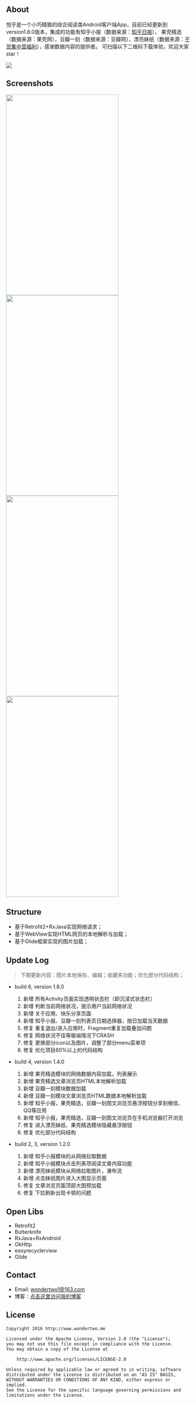 
## About

悦乎是一个小巧精致的综合阅读类Android客户端App，目前已经更新到version1.8.0版本，集成的功能有知乎小报（数据来源：[知乎日报](https://github.com/izzyleung/ZhihuDailyPurify/wiki/%E7%9F%A5%E4%B9%8E%E6%97%A5%E6%8A%A5-API-%E5%88%86%E6%9E%90)），
果壳精选（数据来源：果壳网），豆瓣一刻（数据来源：豆瓣网），漂亮妹纸（数据来源：[干货集中营福利](http://gank.io/api/data/%E7%A6%8F%E5%88%A9/1000/1)），感谢数据内容的提供者。
可扫描以下二维码下载体验，欢迎大家star！

![](http://7xt4h7.com1.z0.glb.clouddn.com/Fir.im%E5%86%85%E6%B5%8B%E5%B9%B3%E5%8F%B0-%E6%82%A6%E4%B9%8E-%E4%BA%8C%E7%BB%B4%E7%A0%81.png)


## Screenshots

<img src="screenshots/app_yuehu_01.jpg" width="308" height="548"/>
<img src="screenshots/app_yuehu_02.jpg" width="308" height="548"/>

<img src="screenshots/app_yuehu_03.jpg" width="308" height="548"/>
<img src="screenshots/app_yuehu_04.jpg" width="308" height="548"/>


## Structure

* 基于Retrofit2+RxJava实现网络请求；
* 基于WebView实现HTML网页的本地解析与加载；
* 基于Glide框架实现的图片加载；


## Update Log

> 下期更新内容：图片本地保存、编辑；收藏夹功能；优化部分代码结构；

- build 6, version 1.8.0

    1. 新增   所有Activity页面实现透明状态栏（即沉浸式状态栏）
    2. 新增   判断当前网络状况，提示用户当前网络状况
    3. 新增   关于应用、快乐分享页面
    4. 新增   知乎小报、豆瓣一刻列表页日期选择器，按日加载当天数据
    5. 修复   重复退出/进入应用时，Fragment重复加载叠加问题
    6. 修复   网络状况不佳等极端情况下CRASH
    7. 修复   更换部分icon以及图片，调整了部分menu菜单项
    8. 修复   优化项目60%以上的代码结构

- build 4, version 1.4.0

    1. 新增   果壳精选模块的网络数据内容加载，列表展示
    2. 新增   果壳精选文章浏览页HTML本地解析加载
    3. 新增   豆瓣一刻模块数据加载
    4. 新增   豆瓣一刻模块文章浏览页HTML数据本地解析加载
    5. 新增   知乎小报，果壳精选，豆瓣一刻图文浏览页悬浮按钮分享到微信、QQ等应用
    6. 新增   知乎小报，果壳精选，豆瓣一刻图文浏览页在手机浏览器打开浏览
    7. 修复   进入漂亮妹纸、果壳精选模块隐藏悬浮按钮
    7. 修复   优化部分代码结构

- build 2, 3, version 1.2.0

    1. 新增   知乎小报模块的从网络拉取数据
    2. 新增   知乎小报模块点击列表项阅读文章内容功能
    3. 新增   漂亮妹纸模块从网络拉取图片，瀑布流
    4. 新增   点击妹纸图片进入大图显示页面
    5. 修复   文章浏览页面顶部大图预加载
    6. 修复   下拉刷新出现卡顿的问题


## Open Libs

* Retrofit2
* Butterknife
* RxJava+RxAndroid
* OkHttp
* easyrecyclerview
* Glide


## Contact

- Email: wondertwo1@163.com
- 博客：[点击这里访问我的博客](http://www.cnblogs.com/wondertwo/)


## License

```
Copyright 2016 http://www.wondertwo.me

Licensed under the Apache License, Version 2.0 (the "License");
you may not use this file except in compliance with the License.
You may obtain a copy of the License at

    http://www.apache.org/licenses/LICENSE-2.0

Unless required by applicable law or agreed to in writing, software
distributed under the License is distributed on an "AS IS" BASIS,
WITHOUT WARRANTIES OR CONDITIONS OF ANY KIND, either express or implied.
See the License for the specific language governing permissions and
limitations under the License.
```

